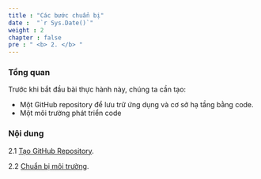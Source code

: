 ```yaml
---
title : "Các bước chuẩn bị"
date :  "`r Sys.Date()`" 
weight : 2 
chapter : false
pre : " <b> 2. </b> "
---
```


### Tổng quan

Trước khi bắt đầu bài thực hành này, chúng ta cần tạo:
 + Một GitHub repository để lưu trữ ứng dụng và cơ sở hạ tầng bằng code.
 + Một môi trường phát triển code

### Nội dung
2.1 [Tạo  GitHub Repository](../../2.1-createrepo/).

2.2 [Chuẩn bị môi trường](../../2.2-setupenv/).